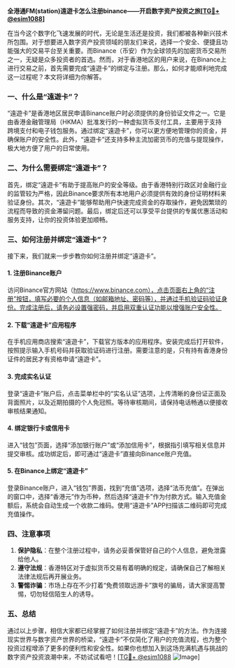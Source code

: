 **全港通FM(station)遠遊卡怎么注册binance——开启数字资产投资之旅[[TG💪+ @esim1088](https://t.me/s/esim1088)]**

在当今这个数字化飞速发展的时代，无论是生活还是投资，我们都被各种新兴技术所包围。对于想要进入数字资产投资领域的朋友们来说，选择一个安全、便捷且功能强大的交易平台至关重要。而Binance（币安）作为全球领先的加密货币交易所之一，无疑是众多投资者的首选。然而，对于香港地区的用户来说，在Binance上进行交易之前，首先需要完成“遠遊卡”的绑定与注册。那么，如何才能顺利地完成这一过程呢？本文将详细为你解答。

### 一、什么是“遠遊卡”？

“遠遊卡”是香港地区居民申请Binance账户时必须提供的身份验证文件之一。它是由香港金融管理局（HKMA）批准发行的一种虚拟货币支付工具，主要用于支持跨境支付和电子钱包服务。通过绑定“遠遊卡”，你可以更方便地管理你的资金，并确保账户的安全性。此外，“遠遊卡”还支持多种主流加密货币的充值与提现操作，极大地方便了用户的日常使用。

### 二、为什么需要绑定“遠遊卡”？

首先，绑定“遠遊卡”有助于提高账户的安全等级。由于香港特别行政区对金融行业的监管较为严格，因此Binance要求所有本地用户必须提供有效的身份证明材料来验证身份。其次，“遠遊卡”能够帮助用户快速完成资金的存取操作，避免因繁琐的流程而导致的资金滞留问题。最后，绑定后还可以享受平台提供的专属优惠活动和服务支持，让你的投资体验更加顺畅。

### 三、如何注册并绑定“遠遊卡”？

接下来，我们就来一步步教你如何注册并绑定“遠遊卡”。

#### 1. 注册Binance账户

访问Binance官方网站（https://www.binance.com），点击页面右上角的“注册”按钮，填写必要的个人信息（如邮箱地址、密码等），并通过手机验证码验证身份。完成注册后，请务必设置强密码，并启用双重认证功能以增强账户安全性。

#### 2. 下载“遠遊卡”应用程序

在手机应用商店搜索“遠遊卡”，下载官方版本的应用程序。安装完成后打开软件，按照提示输入手机号码并获取验证码进行注册。需要注意的是，只有持有香港身份证件的居民才有资格申请“遠遊卡”。

#### 3. 完成实名认证

登录“遠遊卡”账户后，点击菜单栏中的“实名认证”选项，上传清晰的身份证正面及背面照片，以及近期拍摄的个人免冠照。等待审核期间，请保持电话畅通以便接收审核结果通知。

#### 4. 绑定银行卡或信用卡

进入“钱包”页面，选择“添加银行账户”或“添加信用卡”，根据指引填写相关信息并提交审核。成功绑定后，即可通过“遠遊卡”直接向Binance账户充值。

#### 5. 在Binance上绑定“遠遊卡”

登录Binance账户，进入“钱包”界面，找到“充值”选项，选择“法币充值”。在弹出的窗口中，选择“香港元”作为币种，然后选择“遠遊卡”作为付款方式。输入充值金额后，系统会自动生成一个收款二维码。使用“遠遊卡”APP扫描该二维码即可完成充值操作。

### 四、注意事项

1. **保护隐私**：在整个注册过程中，请务必妥善保管好自己的个人信息，避免泄露给他人。
2. **遵守法规**：香港特区对于虚拟货币交易有着明确的规定，请确保自己了解相关法律法规后再开展业务。
3. **警惕诈骗**：市场上存在不少打着“免费领取远游卡”旗号的骗局，请大家提高警惕，切勿轻信陌生人的诱导。

### 五、总结

通过以上步骤，相信大家都已经掌握了如何注册并绑定“遠遊卡”的方法。作为连接现实世界与数字资产世界的桥梁，“遠遊卡”不仅简化了用户的充值流程，也为整个投资过程增添了更多的便利性和安全性。如果你也想加入到这场充满机遇与挑战的数字资产投资浪潮中来，不妨试试看吧！[[TG💪+ @esim1088](https://t.me/s/esim1088) ![Image](https://i.postimg.cc/4NQfJmqS/Snipaste-2025-05-13-00-14-12.png)]